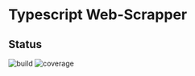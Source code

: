 # Typescript Web-Scrapper

## Status
![build](https://img.shields.io/badge/build-passed-green)
![coverage](https://img.shields.io/badge/coverage-90%25-green)


